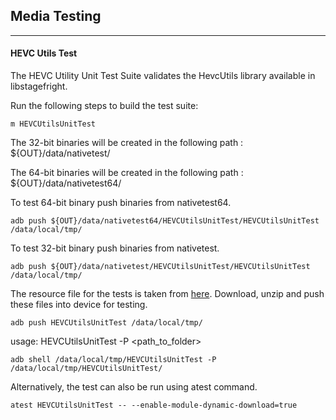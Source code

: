 ## Media Testing ##
---
#### HEVC Utils Test
The HEVC Utility Unit Test Suite validates the HevcUtils library available in libstagefright.

Run the following steps to build the test suite:
```
m HEVCUtilsUnitTest
```

The 32-bit binaries will be created in the following path : ${OUT}/data/nativetest/

The 64-bit binaries will be created in the following path : ${OUT}/data/nativetest64/

To test 64-bit binary push binaries from nativetest64.
```
adb push ${OUT}/data/nativetest64/HEVCUtilsUnitTest/HEVCUtilsUnitTest /data/local/tmp/
```

To test 32-bit binary push binaries from nativetest.
```
adb push ${OUT}/data/nativetest/HEVCUtilsUnitTest/HEVCUtilsUnitTest /data/local/tmp/
```

The resource file for the tests is taken from [here](>https://dl.google.com/android-unittest/media/frameworks/av/media/libstagefright/tests/HEVC/HEVCUtilsUnitTest-1.0.zip). Download, unzip and push these files into device for testing.

```
adb push HEVCUtilsUnitTest /data/local/tmp/
```

usage: HEVCUtilsUnitTest -P \<path_to_folder\>
```
adb shell /data/local/tmp/HEVCUtilsUnitTest -P /data/local/tmp/HEVCUtilsUnitTest/
```
Alternatively, the test can also be run using atest command.

```
atest HEVCUtilsUnitTest -- --enable-module-dynamic-download=true
```
